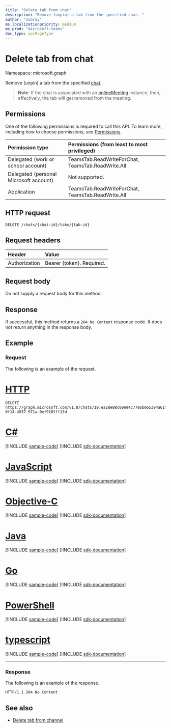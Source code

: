 ```yaml
---
title: "Delete tab from chat"
description: "Remove (unpin) a tab from the specified chat. "
author: "subray"
ms.localizationpriority: medium
ms.prod: "microsoft-teams"
doc_type: apiPageType
---
```


# Delete tab from chat

Namespace: microsoft.graph

Remove (unpin) a tab from the specified [chat](../resources/chat.md). 

> **Note**: If the chat is associated with an [onlineMeeting](../resources/onlinemeeting.md) instance, then, effectively, the tab will get removed from the meeting.

## Permissions
One of the following permissions is required to call this API. To learn more, including how to choose permissions, see [Permissions](/graph/permissions-reference).

|Permission type      | Permissions (from least to most privileged)              |
|:--------------------|:---------------------------------------------------------|
|Delegated (work or school account) | TeamsTab.ReadWriteForChat, TeamsTab.ReadWrite.All |
|Delegated (personal Microsoft account) | Not supported.    |
|Application | TeamsTab.ReadWriteForChat, TeamsTab.ReadWrite.All |


## HTTP request
<!-- { "blockType": "ignored" } -->
```http
DELETE /chats/{chat-id}/tabs/{tab-id}
```

## Request headers
| Header       | Value |
|:---------------|:--------|
| Authorization  | Bearer {token}. Required.  |

## Request body
Do not supply a request body for this method.

## Response

If successful, this method returns a `204 No Content` response code. It does not return anything in the response body.

## Example
### Request
The following is an example of the request.


# [HTTP](#tab/http)
<!-- {
  "blockType": "request",
  "name": "delete_tab_in_chat"
}-->
```http
DELETE https://graph.microsoft.com/v1.0/chats/19:ea28e88c00e94c7786b065394a61f296@thread.v2/tabs/d731fca0-0f14-4537-971a-0ef9101ff13d
```
# [C#](#tab/csharp)
[!INCLUDE [sample-code](../includes/snippets/csharp/delete-tab-in-chat-csharp-snippets.md)]
[!INCLUDE [sdk-documentation](../includes/snippets/snippets-sdk-documentation-link.md)]

# [JavaScript](#tab/javascript)
[!INCLUDE [sample-code](../includes/snippets/javascript/delete-tab-in-chat-javascript-snippets.md)]
[!INCLUDE [sdk-documentation](../includes/snippets/snippets-sdk-documentation-link.md)]

# [Objective-C](#tab/objc)
[!INCLUDE [sample-code](../includes/snippets/objc/delete-tab-in-chat-objc-snippets.md)]
[!INCLUDE [sdk-documentation](../includes/snippets/snippets-sdk-documentation-link.md)]

# [Java](#tab/java)
[!INCLUDE [sample-code](../includes/snippets/java/delete-tab-in-chat-java-snippets.md)]
[!INCLUDE [sdk-documentation](../includes/snippets/snippets-sdk-documentation-link.md)]

# [Go](#tab/go)
[!INCLUDE [sample-code](../includes/snippets/go/delete-tab-in-chat-go-snippets.md)]
[!INCLUDE [sdk-documentation](../includes/snippets/snippets-sdk-documentation-link.md)]

# [PowerShell](#tab/powershell)
[!INCLUDE [sample-code](../includes/snippets/powershell/delete-tab-in-chat-powershell-snippets.md)]
[!INCLUDE [sdk-documentation](../includes/snippets/snippets-sdk-documentation-link.md)]

# [typescript](#tab/typescript)
[!INCLUDE [sample-code](../includes/snippets/typescript/delete-tab-in-chat-typescript-snippets.md)]
[!INCLUDE [sdk-documentation](../includes/snippets/snippets-sdk-documentation-link.md)]

---



### Response
The following is an example of the response. 

<!-- {
  "blockType": "response",
}
-->

```http
HTTP/1.1 204 No Content
```
## See also

- [Delete tab from channel](channel-delete-tabs.md)

<!-- uuid: 8fcb5dbc-d5aa-4681-8e31-b001d5168d79
2015-10-25 14:57:30 UTC -->
<!--
{
  "type": "#page.annotation",
  "description": "Delete tab from chat",
  "keywords": "",
  "section": "documentation",
  "tocPath": "",
  "suppressions": []
}
-->


